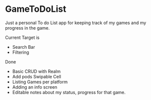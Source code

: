 # GameToDoList

Just a personal To do List app for keeping track of my games and my progress in the game.

Current Target is
- Search Bar
- Filtering


Done
- Basic CRUD with Realm
- Add pods Swipable Cell
- Listing Games per platform
- Adding an info screen
- Editable notes about my status, progress for that game.


